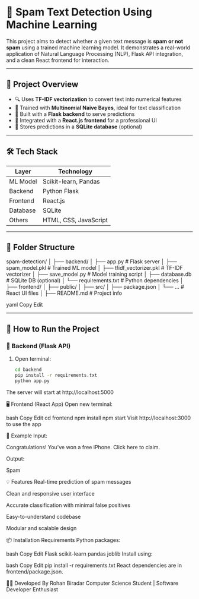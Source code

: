 # 📩 Spam Text Detection Using Machine Learning

This project aims to detect whether a given text message is **spam or not spam** using a trained machine learning model. It demonstrates a real-world application of Natural Language Processing (NLP), Flask API integration, and a clean React frontend for interaction.

---

## 🚀 Project Overview

- 🔍 Uses **TF-IDF vectorization** to convert text into numerical features
- 🧠 Trained with **Multinomial Naive Bayes**, ideal for text classification
- 🔗 Built with a **Flask backend** to serve predictions
- 🎨 Integrated with a **React.js frontend** for a professional UI
- 💾 Stores predictions in a **SQLite database** (optional)

---

## 🛠️ Tech Stack

| Layer      | Technology            |
|------------|------------------------|
| ML Model   | Scikit-learn, Pandas   |
| Backend    | Python Flask           |
| Frontend   | React.js               |
| Database   | SQLite                 |
| Others     | HTML, CSS, JavaScript  |

---

## 📁 Folder Structure

spam-detection/
│
├── backend/
│ ├── app.py # Flask server
│ ├── spam_model.pkl # Trained ML model
│ ├── tfidf_vectorizer.pkl # TF-IDF vectorizer
│ ├── save_model.py # Model training script
│ ├── database.db # SQLite DB (optional)
│ └── requirements.txt # Python dependencies
│
├── frontend/
│ ├── public/
│ ├── src/
│ ├── package.json
│ └── ... # React UI files
│
├── README.md # Project info

yaml
Copy
Edit

---

## 🧪 How to Run the Project

### 🧰 Backend (Flask API)
1. Open terminal:
   ```bash
   cd backend
   pip install -r requirements.txt
   python app.py
The server will start at http://localhost:5000

🖥️ Frontend (React App)
Open new terminal:

bash
Copy
Edit
cd frontend
npm install
npm start
Visit http://localhost:3000 to use the app

📨 Example
Input:

Congratulations! You've won a free iPhone. Click here to claim.

Output:

Spam

💡 Features
Real-time prediction of spam messages

Clean and responsive user interface

Accurate classification with minimal false positives

Easy-to-understand codebase

Modular and scalable design

📦 Installation Requirements
Python packages:

bash
Copy
Edit
Flask
scikit-learn
pandas
joblib
Install using:

bash
Copy
Edit
pip install -r requirements.txt
React dependencies are in frontend/package.json.

👨‍💻 Developed By
Rohan Biradar
Computer Science Student | Software Developer Enthusiast
